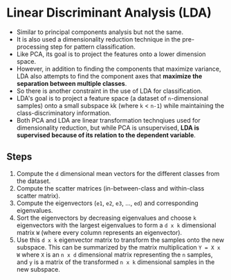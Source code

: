 # Linear Discriminant Analysis (LDA) 

- Similar to principal components analysis but not the same.
- It is also used a dimensionality reduction technique in the pre-processing step for pattern classification.
- Like PCA, its goal is to project the features onto a lower dimension space.
- However, in addition to finding the components that maximize variance, LDA also attempts to find the component axes that **maximize the separation between multiple classes**.
- So there is another constraint in the use of LDA for classification.
- LDA's goal is to project a feature space (a dataset of `n`-dimensional samples) onto a small subspace `k`k (where `k` < `n-1`) while maintaining the class-discriminatory information.
- Both PCA and LDA are linear transformation technqiues used for dimensionality reduction, but while PCA is unsupervised, **LDA is supervised because of its relation to the dependent variable**.

## Steps 
1. Compute the `d` dimensional mean vectors for the different classes from the dataset.
2. Compute the scatter matrices (in-between-class and within-class scatter matrix).
3. Compute the eigenvectors (`e1`, `e2`, `e3`, ..., `ed`) and corresponding eigenvalues.
4. Sort the eigenvectors by decreasing eigenvalues and choose `k` eigenvectors with the largest eigenvalues to form a `d x k` dimensional matrix `W` (where every column represents an eigenvector).
5. Use this `d x k` eigenvector matrix to transform the samples onto the new subspace. This can be summarized by the matrix multiplication `Y = X x W` where `X` is an `n x d` dimensional matrix representing the `n` samples, and `y` is a matrix of the transformed `n x k` dimensional samples in the new subspace.